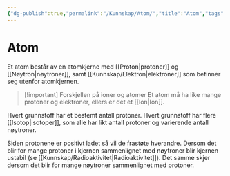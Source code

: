 ```yaml
---
{"dg-publish":true,"permalink":"/Kunnskap/Atom/","title":"Atom","tags":["naturfag","fysikk"]}
---
```



# Atom
Et atom består av en atomkjerne med [[Proton\|protoner]] og [[Nøytron\|nøytroner]], samt [[Kunnskap/Elektron\|elektroner]] som befinner seg utenfor atomkjernen.

>[!important] Forskjellen på ioner og atomer
Et atom må ha like mange protoner og elektroner, ellers er det et [[Ion\|Ion]].

Hvert grunnstoff har et bestemt antall protoner. Hvert grunnstoff har flere [[Isotop\|isotoper]], som alle har likt antall protoner og varierende antall nøytroner.

Siden protonene er positivt ladet så vil de frastøte hverandre. Dersom det blir for mange protoner i kjernen sammenlignet med nøytroner blir kjernen ustabil (se [[Kunnskap/Radioaktivitet\|Radioaktivitet]]). Det samme skjer dersom det blir for mange nøytroner sammenlignet med protoner.
